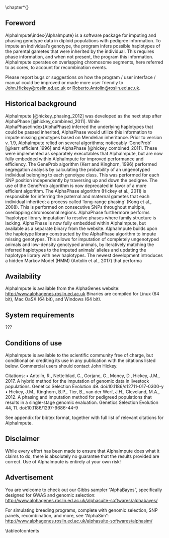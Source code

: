 ﻿\chapter*{}

## Foreword

AlphaImpute\index{AlphaImpute} is a software package for imputing and phasing genotype data in diploid populations with pedigree information. 
To impute an individual’s genotype, the program infers possible haplotypes of the parental gametes that were inherited by the individual. 
This requires phase information, and when not present, the program this information. 
AlphaImpute operates on overlapping chromosome segments, here referred to as cores, to account for recombination events. 

Please report bugs or suggestions on how the program / user interface / manual could be improved or made more user friendly to John.Hickey@roslin.ed.ac.uk or Roberto.Antolin@roslin.ed.ac.uk.


## Historical background

AlphaImpute [@hickey_phasing_2012] was developed as the next step after AlphaPhase [@hickey_combined_2011]. 
While AlphaPhase\index{AlphaPhase} inferred the underlying haplotypes that could be passed inherited, AlphaPhase would utilize this information to impute missing genotypes based on Mendelian inheritance.
Prior to version v. 1.9, AlphaImpute relied on several algorithms; noticeably ‘GeneProb’ [@kerr_efficient_1996] and AlphaPhase [@hickey_combined_2011]. These were implemented as separately executables that AlphaImpute, but are now fully embedded within AlphaImpute for improved performance and efficiency. 
The GeneProb algorithm (Kerr and Kinghorn, 1996) performed segregation analysis by calculating the probability of an ungenotyped individual belonging to each genotype class. This was performed for each SNP position independently by traversing up and down the pedigree. The use of the GeneProb algorithm is now deprecated in favor of a more efficient algorithm.
The AlphaPhase algorithm (Hickey et al., 2011) is responsible for inferring the paternal and maternal gametes that each individual inherited; a process called ‘long-range phasing’ (Kong et al., 2008). This is performed on consecutive SNPs throughout multiple, overlapping chromosomal regions. AlphaPhase furthermore performs ‘haplotype library imputation’ to resolve phases where family structure is lacking. AlphaPhase is now fully embedded within AlphaImpute, but available as a separate binary from the website.
AlphaImpute builds upon the haplotype library constructed by the AlphaPhase algorithm to impute missing genotypes. This allows for imputation of completely ungenotyped animals and low-density genotyped animals, by iteratively matching the inferred haplotypes to the imputed animals’ alleles and updating the haplotype library with new haplotypes.
The newest development introduces a hidden Markov Model (HMM) (Antolín et al., 2017) that performa

## Availability

AlphaImpute is available from the AlphaGenes website: http://www.alphagenes.roslin.ed.ac.uk
Binaries are compiled for Linux (64 bit), Mac OaSX (64 bit), and Windows (64 bit).

## System requirements
???

## Conditions of use
AlphaImpute is available to the scientific community free of charge, but conditional on crediting its use in any publication with the citations listed below. Commercial users should contact John Hickey.

Citations:
•	Antolín, R., Nettelblad, C., Gorjanc, G., Money, D., Hickey, J.M., 2017. A hybrid method for the imputation of genomic data in livestock populations. Genetics Selection Evolution 49. doi:10.1186/s12711-017-0300-y
•	Hickey, J.M., Kinghorn, B.P., Tier, B., van der Werf, J.H., Cleveland, M.A., 2012. A phasing and imputation method for pedigreed populations that results in a single-stage genomic evaluation. Genetics Selection Evolution 44, 11. doi:10.1186/1297-9686-44-9

See appendix for bibtex format, together with full list of relevant citations for AlphaImpute.

## Disclaimer

While every effort has been made to ensure that AlphaImpute does what it claims to do, there is absolutely no guarantee that the results provided are correct. Use of AlphaImpute is entirely at your own risk!

## Advertisement

You are welcome to check out our Gibbs sampler “AlphaBayes”, specifically designed for GWAS and genomic selection: http://www.alphagenes.roslin.ed.ac.uk/alphasuite-softwares/alphabayes/

For simulating breeding programs, complete with genomic selection, SNP panels, recombination, and more, see “AlphaSim”: http://www.alphagenes.roslin.ed.ac.uk/alphasuite-softwares/alphasim/


\tableofcontents
